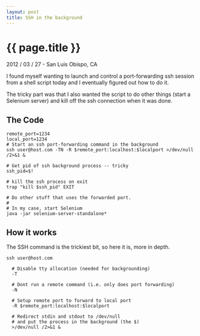 ```yaml
---
layout: post
title: SSH in the background
---
```


{{ page.title }}
================

<p class="meta">2012 / 03 / 27 - San Luis Obispo, CA</p>

I found myself wanting to launch and control a port-forwarding ssh session from
a shell script today and I eventually figured out how to do it.

The tricky part was that I also wanted the script to do other things (start a
Selenium server) and kill off the ssh connection when it was done.

## The Code ##

    remote_port=1234
    local_port=1234
    # Start an ssh port-forwarding command in the background
    ssh user@host.com -TN -R $remote_port:localhost:$localport >/dev/null /2>&1 &

    # Get pid of ssh background process -- tricky
    ssh_pid=$!

    # kill the ssh process on exit
    trap "kill $ssh_pid" EXIT
   
    # Do other stuff that uses the forwarded port.
    #
    # In my case, start Selenium
    java -jar selenium-server-standalone* 

## How it works ##

The SSH command is the trickiest bit, so here it is, more in depth.

    ssh user@host.com

      # Disable tty allocation (needed for backgrounding)
      -T

      # Dont run a remote command (i.e. only does port forwarding)
      -N

      # Setup remote port to forward to local port
      -R $remote_port:localhost:$localport

      # Redirect stdin and stdout to /dev/null
      # and put the process in the background (the $)
      >/dev/null /2>&1 &

